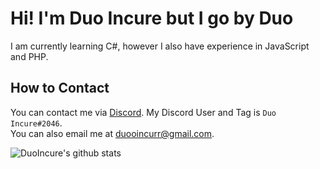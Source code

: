 # Hi! I'm Duo Incure but I go by Duo

I am currently learning C#, however I also have experience in JavaScript and PHP.

## How to Contact
You can contact me via [Discord](https://discord.com/ "Your Place to Talk and Hang Out"). My Discord User and Tag is `Duo Incure#2046`.  
You can also email me at <duooincurr@gmail.com>.

![DuoIncure's github stats](https://github-readme-stats.vercel.app/api?username=DuoIncure&count_private=true&show_icons=true&theme=dark)
